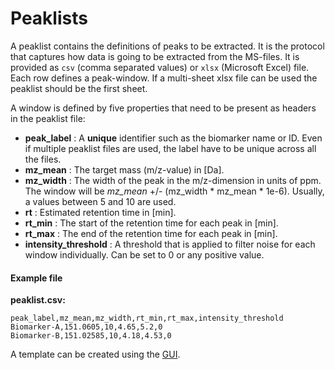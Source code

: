# Peaklists
A peaklist contains the definitions of peaks to be extracted. It is the protocol that captures how data is going to be extracted from the MS-files. It is provided as `csv` (comma separated values) or `xlsx` (Microsoft Excel) file. Each row defines a peak-window. If a multi-sheet xlsx file can be used the peaklist should be the first sheet.

A window is defined by five properties that need to be present as headers in the peaklist file:

- **peak_label** : A __unique__ identifier such as the biomarker name or ID. Even if multiple peaklist files are used, the label have to be unique across all the files.
- **mz_mean** : The target mass (m/z-value) in [Da].
- **mz_width** : The width of the peak in the m/z-dimension in units of ppm. The window will be *mz_mean* +/- (mz_width * mz_mean * 1e-6). Usually, a values between 5 and 10 are used.
- **rt** : Estimated retention time in [min].
- **rt_min** : The start of the retention time for each peak in [min].
- **rt_max** : The end of the retention time for each peak in [min].
- **intensity_threshold** : A threshold that is applied to filter noise for each window individually. Can be set to 0 or any positive value.

#### Example file
**peaklist.csv:**
```text
peak_label,mz_mean,mz_width,rt_min,rt_max,intensity_threshold
Biomarker-A,151.0605,10,4.65,5.2,0
Biomarker-B,151.02585,10,4.18,4.53,0
```

A template can be created using the [GUI](gui.md).
